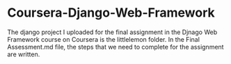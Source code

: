 # Coursera-Django-Web-Framework
The django project I uploaded for the final assignment in the Djnago Web Framework course on Coursera is the littlelemon folder. 
In the Final Assessment.md file, the steps that we need to complete for the assignment are written.
